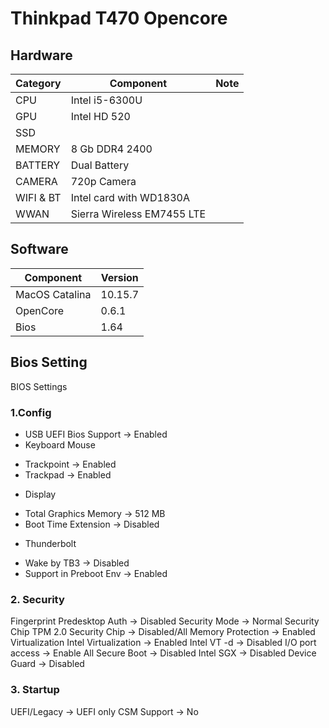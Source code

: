 # Thinkpad T470 Opencore


## Hardware 

|    Category            |Component                           |Note                       
|----------------|-------------------------------|-----------------------------|
|CPU|Intel i5-6300U               
|GPU|Intel HD 520           
|SSD|       
|MEMORY|8 Gb DDR4 2400 
|BATTERY|Dual Battery
|CAMERA|720p Camera
|WIFI & BT|Intel card with WD1830A
|WWAN|Sierra Wireless EM7455 LTE

## Software 

|    Component            |Version                           
|---------------------------|-----------------------------|
|MacOS Catalina|10.15.7
|OpenCore|0.6.1
|Bios|1.64

## Bios Setting
BIOS Settings

### 1.Config
* USB UEFI Bios Support -> Enabled
* Keyboard Mouse
- Trackpoint -> Enabled
- Trackpad -> Enabled
* Display
- Total Graphics Memory -> 512 MB
- Boot Time Extension -> Disabled
* Thunderbolt 
- Wake by TB3 -> Disabled
- Support in Preboot Env -> Enabled
### 2. Security
Fingerprint
Predesktop Auth -> Disabled
Security Mode -> Normal
Security Chip
TPM 2.0
Security Chip -> Disabled/All
Memory Protection -> Enabled
Virtualization
Intel Virtualization -> Enabled
Intel VT -d -> Disabled
I/O port access -> Enable All
Secure Boot -> Disabled
Intel SGX -> Disabled
Device Guard -> Disabled
### 3. Startup
UEFI/Legacy -> UEFI only
CSM Support -> No
